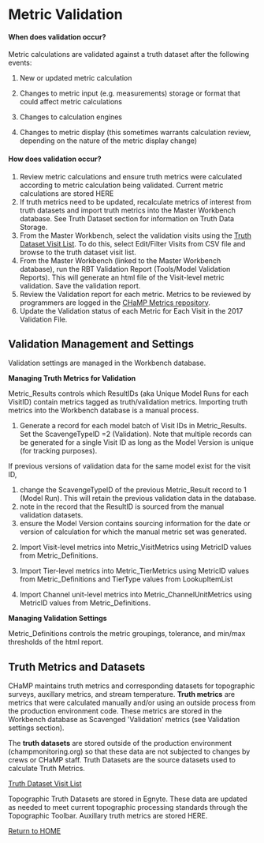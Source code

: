 # Metric Validation

#### When does validation occur?

Metric calculations are validated against a truth dataset after the following events:

1) New or updated metric calculation

2) Changes to metric input (e.g. measurements) storage or format that could affect metric calculations

3) Changes to calculation engines

4) Changes to metric display (this sometimes warrants calculation review, depending on the nature of the metric display change)

#### How does validation occur?

1. Review metric calculations and ensure truth metrics were calculated according to metric calculation being validated. Current metric calculations are stored HERE
2. If truth metrics need to be updated, recalculate metrics of interest from truth datasets and import truth metrics into the Master Workbench database.  See Truth Dataset section for information on Truth Data Storage.
3. From the Master Workbench, select the validation visits using the [Truth Dataset Visit List](https://www.dropbox.com/s/qwuhozz3q5sazu9/ValidationVisits_20170506.csv?dl=0).  To do this, select Edit/Filter Visits from CSV file and browse to the truth dataset visit list.
4. From the Master Workbench (linked to the Master Workbench database), run the RBT Validation Report (Tools/Model Validation Reports). This will generate an html file of the Visit-level metric validation.  Save the validation report.
5. Review the Validation report for each metric.  Metrics to be reviewed by programmers are logged in the [CHaMP Metrics repository](https://github.com/SouthForkResearch/CHaMP_Metrics/issues).
6. Update the Validation status of each Metric for Each Visit in the 2017 Validation File. 



## Validation Management and Settings

Validation settings are managed in the Workbench database.  

**Managing Truth Metrics for Validation**

 Metric_Results controls which ResultIDs (aka Unique Model Runs for each VisitID) contain metrics tagged as truth/validation metrics.  Importing truth metrics into the Workbench database is a manual process.  

1) Generate a record for each model batch of Visit IDs in Metric_Results.  Set the ScavengeTypeID =2 (Validation).  Note that multiple records can be generated for a single Visit ID as long as the Model Version is unique (for tracking purposes).

If previous versions of validation data for the same model exist for the visit ID, 

1. change the ScavengeTypeID of the previous Metric_Result record to 1 (Model Run).  This will retain the previous validation data in the database. 
2. note in the record that the ResultID is sourced from the manual validation datasets.
3. ensure the Model Version contains sourcing information for the date or version of calculation for which the manual metric set was generated.

2) Import Visit-level metrics into Metric_VisitMetrics using MetricID values from Metric_Definitions.

3) Import Tier-level metrics into Metric_TierMetrics using MetricID values from Metric_Definitions and TierType values from LookupItemList

4) Import Channel unit-level metrics into Metric_ChannelUnitMetrics using MetricID values from Metric_Definitions.



**Managing Validation Settings**

Metric_Definitions controls the metric groupings, tolerance, and min/max thresholds of the html report. 

 

## Truth Metrics and Datasets

CHaMP maintains truth metrics and corresponding datasets for topographic surveys, auxillary metrics, and stream temperature.  **Truth metrics** are metrics that were calculated manually and/or using an outside process from the production environment code.  These metrics are stored in the Workbench database as Scavenged 'Validation' metrics (see Validation settings section).    

The **truth datasets** are stored outside of the production environment (champmonitoring.org) so that these data are not subjected to changes by crews or CHaMP staff. Truth Datasets are the source datasets used to calculate Truth Metrics.

[Truth Dataset Visit List](https://www.dropbox.com/s/qwuhozz3q5sazu9/ValidationVisits_20170506.csv?dl=0)

Topographic Truth Datasets are stored in Egnyte.  These data are updated as needed to meet current topographic processing standards through the Topographic Toolbar.  Auxillary truth metrics are stored HERE.





[Return to HOME](README.md)

 



 